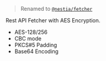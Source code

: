 > Renamed to [`@nestia/fetcher`](https://github.com/samchon/nestia)

Rest API Fetcher with AES Encryption.

  - AES-128/256
  - CBC mode
  - PKCS#5 Padding
  - Base64 Encoding

